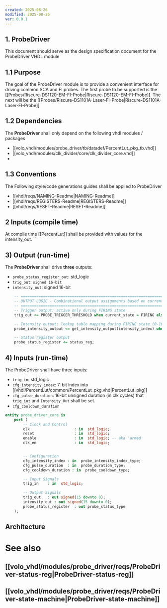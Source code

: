 ```yaml
---
created: 2025-08-26
modified: 2025-08-26
ver: 0.0.1
---
```


## 1.  **ProbeDriver**
This document should serve as the design specification document for the ProbeDriver VHDL module

## 1.1 Purpose
The goal of the ProbeDriver module is to provide a convenient interface for driving common SCA and FI probes.  The first probe to be supported is the [[Probes/Riscure-DS1120-EM-FI-Probe|Riscure-DS1120-EM-FI-Probe]]. The next will be the [[Probes/Riscure-DS1101A-Laser-FI-Probe|Riscure-DS1101A-Laser-FI-Probe]]


## 1.2 Dependencies
The **ProbeDriver** shall only depend on the following vhdl modules / packages
* [[volo_vhdl/modules/probe_driver/tb/datadef/PercentLut_pkg_tb.vhd]]
* [[volo_vhdl/modules/clk_divider/core/clk_divider_core.vhd]]
* 


## 1.3 Conventions
The Following style/code generations guides shall be applied to ProbeDriver
* [[vhdl/reqs/NAMING-Readme|NAMING-Readme]]
* [[vhdl/reqs/REGISTERS-Readme|REGISTERS-Readme]]
* [[vhdl/reqs/RESET-Readme|RESET-Readme]]


## 2 Inputs (compile time)
At compile time  [[PercentLut]] shall be provided with values for the intensity_out. ``

## 3) Output (run-time)
The **ProbeDriver** shall drive __three__ outputs:
* `probe_status_register_out`: std_logic
* `trig_out`: `signed 16-bit`
* `intensity_out`: signed 16-bit

``` vhdl
    -- =============================================================================
    -- OUTPUT LOGIC - Combinational output assignments based on current state
    -- =============================================================================
    -- Trigger output: active only during FIRING state
    trig_out <= PROBE_TRIGGER_THRESHOLD when current_state = FIRING else (others => '0');

    -- Intensity output: lookup table mapping during FIRING state (0-100 maps to precise voltage values)
    probe_intensity_output <= get_intensity_output(intensity_index) when current_state = FIRING else (others => '0');

    -- Status register output
    probe_status_register <= status_reg;
```
## 4) Inputs (run-time)

The ProbeDriver shall have three inputs: 
* `trig_in`: std_logic
* `cfg_intensity_index`: 7-bit index into [[vhdl/PercentLut/common/PercentLut_pkg.vhd|PercentLut_pkg]]
* `cfg_pulse_duration`: 16-bit unsigned duration (in clk cycles) that `trig_iut` and `Intensity_Out` shall be set.
* `cfg_cooldown_duration`

``` vhdl
entity probe_driver_core is
    port (
        -- Clock and Control
        clk                    : in  std_logic;
        reset                  : in  std_logic;
        enable                 : in  std_logic; -- aka 'armed'
        clk_en                 : in  std_logic;


        -- Configuration
        cfg_intensity_index : in  probe_intensity_index_type;
        cfg_pulse_duration  : in  probe_duration_type;
        cfg_cooldown_duration : in  probe_cooldown_type;

        -- Input Signals
        trig_in    : in  std_logic;

        -- Output Signals
        trig_out   : out signed(15 downto 0);
        intensity_out : out signed(15 downto 0);
        probe_status_register  : out probe_status_type
    );
```
## Architecture
# See also
## [[volo_vhdl/modules/probe_driver/reqs/ProbeDriver-status-reg|ProbeDriver-status-reg]]
## [[volo_vhdl/modules/probe_driver/reqs/ProbeDriver-state-machine|ProbeDriver-state-machine]]

